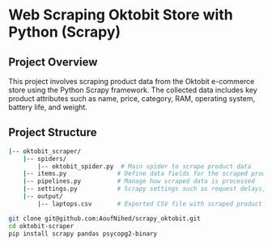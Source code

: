 # Web Scraping Oktobit Store with Python (Scrapy)

## Project Overview
This project involves scraping product data from the Oktobit e-commerce store using the Python Scrapy framework. The collected data includes key product attributes such as name, price, category, RAM, operating system, battery life, and weight.

## Project Structure
```bash
|-- oktobit_scraper/
    |-- spiders/
        |-- oktobit_spider.py  # Main spider to scrape product data
    |-- items.py              # Define data fields for the scraped products
    |-- pipelines.py          # Manage how scraped data is processed
    |-- settings.py           # Scrapy settings such as request delays, user agents
    |-- output/
        |-- laptops.csv       # Exported CSV file with scraped product data

git clone git@github.com:AoufNihed/scrapy_oktobit.git
cd oktobit-scraper
pip install scrapy pandas psycopg2-binary
